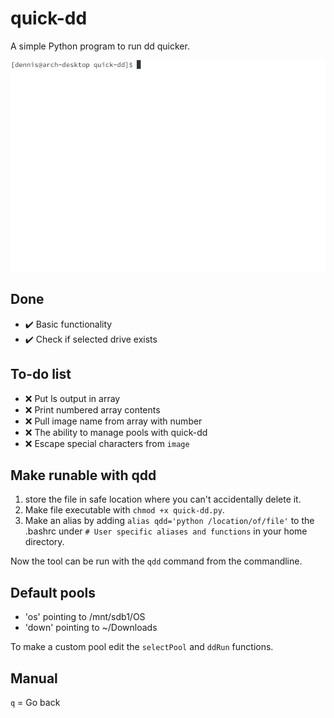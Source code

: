 # quick-dd
A simple Python program to run dd quicker.

![quick-dd example](/docs/images/example.gif)

## Done
- :heavy_check_mark: Basic functionality
- :heavy_check_mark: Check if selected drive exists

## To-do list
- :x: Put ls output in array
- :x: Print numbered array contents
- :x: Pull image name from array with number
- :x: The ability to manage pools with quick-dd
- :x: Escape special characters from `image`

## Make runable with qdd
1. store the file in safe location where you can't accidentally delete it.
2. Make file executable with `chmod +x quick-dd.py`.
3. Make an alias by adding `alias qdd='python /location/of/file'` to the .bashrc under `# User specific aliases and functions` in your home directory.

Now the tool can be run with the `qdd` command from the commandline.

## Default pools
- 'os' pointing to /mnt/sdb1/OS
- 'down' pointing to ~/Downloads

To make a custom pool edit the `selectPool` and `ddRun` functions.  

## Manual
`q` = Go back 
